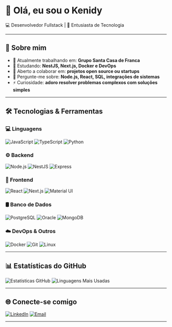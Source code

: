 # 👋 Olá, eu sou o Kenidy

💻 Desenvolvedor Fullstack | 🚀 Entusiasta de Tecnologia 

---

## 🚀 Sobre mim
- 🔭 Atualmente trabalhando em: **Grupo Santa Casa de Franca**
- 🌱 Estudando: **NestJS, Next.js, Docker e DevOps**
- 👯 Aberto a colaborar em: **projetos open source ou startups**
- 💬 Pergunte-me sobre: **Node.js, React, SQL, integrações de sistemas**
- ⚡ Curiosidade: **adoro resolver problemas complexos com soluções simples**

---

## 🛠️ Tecnologias & Ferramentas

### 💻 Linguagens
![JavaScript](https://img.shields.io/badge/JavaScript-F7DF1E?style=flat&logo=javascript&logoColor=000)
![TypeScript](https://img.shields.io/badge/TypeScript-3178C6?style=flat&logo=typescript&logoColor=fff)
![Python](https://img.shields.io/badge/Python-3776AB?style=flat&logo=python&logoColor=fff)

### ⚙️ Backend
![Node.js](https://img.shields.io/badge/Node.js-339933?style=flat&logo=node.js&logoColor=fff)
![NestJS](https://img.shields.io/badge/NestJS-E0234E?style=flat&logo=nestjs&logoColor=fff)
![Express](https://img.shields.io/badge/Express-000?style=flat&logo=express&logoColor=fff)

### 🎨 Frontend
![React](https://img.shields.io/badge/React-20232A?style=flat&logo=react&logoColor=61DAFB)
![Next.js](https://img.shields.io/badge/Next.js-000?style=flat&logo=next.js&logoColor=fff)
![Material UI](https://img.shields.io/badge/MUI-007FFF?style=flat&logo=mui&logoColor=fff)

### 🛢️ Banco de Dados
![PostgreSQL](https://img.shields.io/badge/PostgreSQL-336791?style=flat&logo=postgresql&logoColor=fff)
![Oracle](https://img.shields.io/badge/Oracle-F80000?style=for-the-badge&logo=oracle&logoColor=white)
![MongoDB](https://img.shields.io/badge/MongoDB-47A248?style=flat&logo=mongodb&logoColor=fff)

### ☁️ DevOps & Outros
![Docker](https://img.shields.io/badge/Docker-2496ED?style=flat&logo=docker&logoColor=fff)
![Git](https://img.shields.io/badge/Git-F05032?style=flat&logo=git&logoColor=fff)
![Linux](https://img.shields.io/badge/Linux-FCC624?style=flat&logo=linux&logoColor=000)

---

## 📊 Estatísticas do GitHub

![Estatísticas GitHub](https://github-readme-stats.vercel.app/api?username=KenidyCorrea&show_icons=true&theme=tokyonight&hide=prs,issues)
![Linguagens Mais Usadas](https://github-readme-stats.vercel.app/api/top-langs/?username=KenidyCorrea&layout=compact&theme=tokyonight)

---

## 🌐 Conecte-se comigo

[![LinkedIn](https://img.shields.io/badge/LinkedIn-0A66C2?style=flat&logo=linkedin&logoColor=fff)](https://www.linkedin.com/in/https://www.linkedin.com/in/kenidy-correa-3a7a14259/)
[![Email](https://img.shields.io/badge/Email-D14836?style=flat&logo=gmail&logoColor=fff)](mailto:kenidycorrea37@gmail.com)

---
